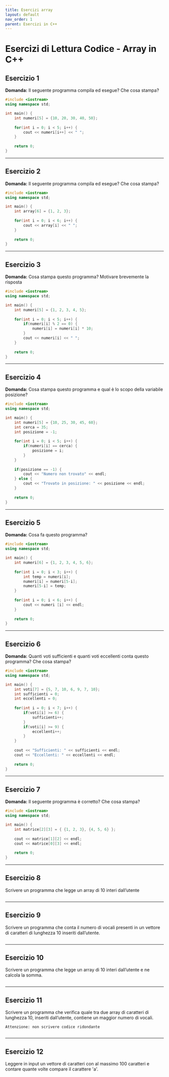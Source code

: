 ```yaml
---
title: Esercizi array
layout: default
nav_order: 1
parent: Esercizi in C++
---
```


# Esercizi di Lettura Codice - Array in C++

## **Esercizio 1**

**Domanda:** Il seguente programma compila ed esegue? Che cosa stampa?

```cpp
#include <iostream>
using namespace std;

int main() {
    int numeri[5] = {10, 20, 30, 40, 50};
    
    for(int i = 0; i < 5; i++) {
        cout << numeri[i++] << " ";
    }
    
    return 0;
}
```

***

## **Esercizio 2**

**Domanda:** Il seguente programma compila ed esegue? Che cosa stampa?

```cpp
#include <iostream>
using namespace std;

int main() {
    int array[6] = {1, 2, 3};
    
    for(int i = 0; i < 6; i++) {
        cout << array[i] << " ";
    }
    
    return 0;
}
```

***

## **Esercizio 3**

**Domanda:** Cosa stampa questo programma? Motivare brevemente la risposta

```cpp
#include <iostream>
using namespace std;

int main() {
    int numeri[5] = {1, 2, 3, 4, 5};
    
    for(int i = 0; i < 5; i++) {
        if(numeri[i] % 2 == 0) {
            numeri[i] = numeri[i] * 10;
        }
        cout << numeri[i] << " ";
    }
    
    return 0;
}
```

***

## **Esercizio 4**

**Domanda:** Cosa stampa questo programma e qual è lo scopo della variabile posizione?

```cpp
#include <iostream>
using namespace std;

int main() {
    int numeri[5] = {10, 25, 30, 45, 60};
    int cerca = 35;
    int posizione = -1;
    
    for(int i = 0; i < 5; i++) {
        if(numeri[i] == cerca) {
            posizione = i;
        }
    }
    
    if(posizione == -1) {
        cout << "Numero non trovato" << endl;
    } else {
        cout << "Trovato in posizione: " << posizione << endl;
    }
    
    return 0;
}
```

***

## **Esercizio 5**

**Domanda:** Cosa fa questo programma?

```cpp
#include <iostream>
using namespace std;

int main() {
    int numeri[6] = {1, 2, 3, 4, 5, 6};
    
    for(int i = 0; i < 3; i++) {
        int temp = numeri[i];
        numeri[i] = numeri[5-i];
        numeri[5-i] = temp;
    }
    
    for(int i = 0; i < 6; i++) {
        cout << numeri [i] << endl;
    }
    
    return 0;
}
```

***

## **Esercizio 6**

**Domanda:** Quanti voti sufficienti e quanti voti eccellenti conta questo programma? Che cosa stampa?

```cpp
#include <iostream>
using namespace std;

int main() {
    int voti[7] = {5, 7, 10, 6, 9, 7, 10};
    int sufficienti = 0;
    int eccellenti = 0;
    
    for(int i = 0; i < 7; i++) {
        if(voti[i] >= 6) {
            sufficienti++;
        }
        if(voti[i] >= 9) {
            eccellenti++;
        }
    }
    
    cout << "Sufficienti: " << sufficienti << endl;
    cout << "Eccellenti: " << eccellenti << endl;
    
    return 0;
}
```

***

## **Esercizio 7**

**Domanda:** Il seguente programma è corretto? Che cosa stampa?
```cpp
#include <iostream>
using namespace std;

int main() {
    int matrice[2][3] = { {1, 2, 3}, {4, 5, 6} };
    
    cout << matrice[1][2] << endl;
    cout << matrice[0][3] << endl;
    
    return 0;
}
```



***

## **Esercizio 8**

Scrivere un programma che legge un array di 10 interi dall’utente

```cpp

```

***

## **Esercizio 9**


Scrivere un programma che conta il numero di vocali presenti in un vettore
di caratteri di lunghezza 10 inseriti dall’utente.

```cpp

```

***

## **Esercizio 10**

Scrivere un programma che legge un array di 10 interi dall’utente
e ne calcola la somma.


```cpp

```

***

## **Esercizio 11**

Scrivere un programma che verifica quale tra due array di caratteri
    di lunghezza 10, inseriti dall’utente, contiene un maggior numero di vocali.

    Attenzione: non scrivere codice ridondante

```cpp

```

***

## **Esercizio 12**

Leggere in input un vettore di caratteri con al massimo 100 caratteri
e contare quante volte compare il carattere 'a'.

```cpp

```
